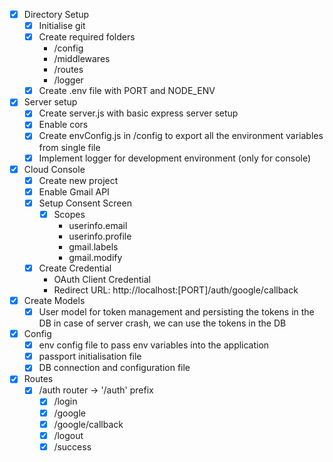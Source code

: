 - [x] Directory Setup
    - [x] Initialise git
    - [x] Create required folders
        - /config
        - /middlewares
        - /routes
        - /logger
    - [x] Create .env file with PORT and NODE_ENV
- [x] Server setup
    - [x] Create server.js with basic express server setup
    - [x] Enable cors
    - [x] Create envConfig.js in /config to export all the environment variables from single file
    - [x] Implement logger for development environment (only for console)
- [x] Cloud Console
    - [x] Create new project
    - [x] Enable Gmail API
    - [x] Setup Consent Screen
        - [x] Scopes
            - userinfo.email
            - userinfo.profile
            - gmail.labels
            - gmail.modify
    - [x] Create Credential
        - OAuth Client Credential
        - Redirect URL: http://localhost:[PORT]/auth/google/callback
- [x] Create Models
     - [x] User model for token management and persisting the tokens in the DB in case of server crash, we can use the tokens in the DB
- [x] Config
    - [x] env config file to pass env variables into the application
    - [x] passport initialisation file
    - [x] DB connection and configuration file
- [x] Routes
    - [x] /auth router -> '/auth' prefix
         - [x] /login
         - [x] /google
         - [x] /google/callback
         - [x] /logout
         - [x] /success